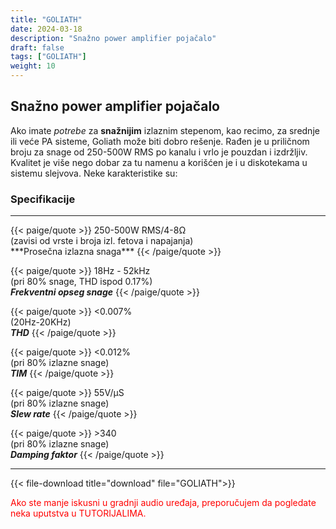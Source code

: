 ```yaml
---
title: "GOLIATH"
date: 2024-03-18
description: "Snažno power amplifier pojačalo"
draft: false
tags: ["GOLIATH"]
weight: 10
---
```

## Snažno power amplifier pojačalo

Ako imate *potrebe* za **snažnijim** izlaznim stepenom, kao recimo, za srednje ili veće PA sisteme, Goliath može biti dobro rešenje. Rađen je u priličnom broju za snage od 250-500W RMS po kanalu i vrlo je pouzdan i izdržljiv. Kvalitet je više nego dobar za tu namenu a korišćen je i u diskotekama u sistemu slejvova. Neke karakteristike su:

### Specifikacije
<hr>
{{< paige/quote >}}
250-500W RMS/4-8Ω<br>(zavisi od vrste i broja izl. fetova i napajanja)<br>***Prosečna izlazna snaga***
{{< /paige/quote >}}

{{< paige/quote >}}
18Hz - 52kHz<br>(pri 80% snage, THD ispod 0.17%)<br>***Frekventni opseg snage***
{{< /paige/quote >}}

{{< paige/quote >}}
<0.007%<br>(20Hz-20KHz)<br>***THD***
{{< /paige/quote >}}

{{< paige/quote >}}
<0.012%<br>(pri 80% izlazne snage)<br>***TIM***
{{< /paige/quote >}}

{{< paige/quote >}}
55V/μS<br>(pri 80% izlazne snage)<br>***Slew rate***
{{< /paige/quote >}}

{{< paige/quote >}}
&#62;340<br>(pri 80% izlazne snage)<br>***Damping faktor***
{{< /paige/quote >}}
<hr>

{{< file-download title="download" file="GOLIATH">}}

<p style="color: red;" class="text-center">Ako ste manje iskusni u gradnji audio uređaja, preporučujem da pogledate neka uputstva u TUTORIJALIMA.</p>
